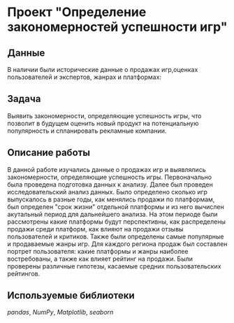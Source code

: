 # Проект "Определение закономерностей успешности игр"


## Данные
 В наличии были исторические данные о продажах игр,оценках пользователей и экспертов, жанрах и платформах:


## Задача
Выявить закономерности, определяющие успешность игры, что позволит в будущем оценить новый продукт на потенциальную популярность и спланировать рекламные компании.


## Описание работы
В данной работе изучались данные о продажах игр и выявлялись закономерности, определяющие успешность игры. Первоначально была проведена подготовка данных к анализу. Далее был проведен исследовательский анализ данных. Было определено сколько игр выпускалось в разные годы, как менялись продажи по платформам, был определен "срок жизни" отдельной платформы и из него вычислен акутальный период для дальнейшего анализа. На этом периоде были рассмотрены какие платформы будут перспективны, как распределены продажи среди платформ, как влияют на продажи отзывы пользователей и критиков. Также были определены самые популярные и продаваемые жанры игр. Для каждого региона продаж был составлен портрет пользователя: какие платформы и жанры наиболее востребованы, а также как влияет рейтинг на продажи. Были проверены различные гипотезы, касаемые средних пользовательских рейтингов.


## Используемые библиотеки
*pandas*, *NumPy*, *Matplotlib*, *seaborn*